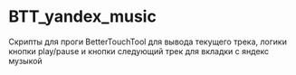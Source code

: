# BTT_yandex_music

Скрипты для проги BetterTouchTool для вывода текущего трека, логики кнопки play/pause и кнопки следующий трек для вкладки с яндекс музыкой
